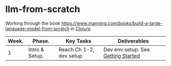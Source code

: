 # llm-from-scratch
Working through the book  https://www.manning.com/books/build-a-large-language-model-from-scratch
in [Clojure](https://clojure.org/)


|Week. |Phase.         |Key Tasks|Deliverables|
|:---  |---            |---      |---         |
|1    |Intro & Setup. | Reach Ch 1-2, dev setup    | Dev env setup. See [Getting Started](https://clojure.org/guides/getting_started) |